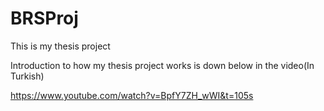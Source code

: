 # BRSProj

This is my thesis project

Introduction to how my thesis project works is down below in the video(In Turkish)

https://www.youtube.com/watch?v=BpfY7ZH_wWI&t=105s
